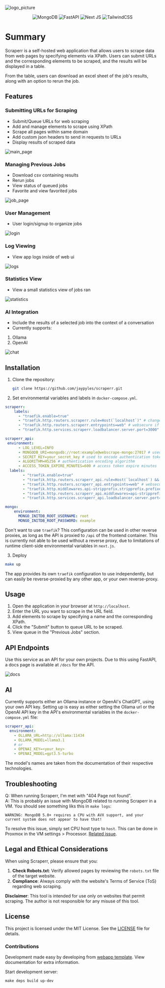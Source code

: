 ![logo_picture](https://github.com/jaypyles/www-scrape/blob/master/docs/logo_picture.png)

<div align="center">
  <img src="https://img.shields.io/badge/MongoDB-%234ea94b.svg?style=for-the-badge&logo=mongodb&logoColor=white" alt="MongoDB" />
  <img src="https://img.shields.io/badge/FastAPI-005571?style=for-the-badge&logo=fastapi" alt="FastAPI" />
  <img src="https://img.shields.io/badge/Next-black?style=for-the-badge&logo=next.js&logoColor=white" alt="Next JS" />
  <img src="https://img.shields.io/badge/tailwindcss-%2338B2AC.svg?style=for-the-badge&logo=tailwind-css&logoColor=white" alt="TailwindCSS" />
</div>

# Summary

Scraperr is a self-hosted web application that allows users to scrape data from web pages by specifying elements via XPath. Users can submit URLs and the corresponding elements to be scraped, and the results will be displayed in a table.

From the table, users can download an excel sheet of the job's results, along with an option to rerun the job.

## Features

### Submitting URLs for Scraping

- Submit/Queue URLs for web scraping
- Add and manage elements to scrape using XPath
- Scrape all pages within same domain
- Add custom json headers to send in requests to URLs
- Display results of scraped data

![main_page](https://github.com/jaypyles/www-scrape/blob/master/docs/main_page.png)

### Managing Previous Jobs

- Download csv containing results
- Rerun jobs
- View status of queued jobs
- Favorite and view favorited jobs

![job_page](https://github.com/jaypyles/www-scrape/blob/master/docs/job_page.png)

### User Management

- User login/signup to organize jobs

![login](https://github.com/jaypyles/www-scrape/blob/master/docs/login.png)

### Log Viewing

- View app logs inside of web ui

![logs](https://github.com/jaypyles/www-scrape/blob/master/docs/log_page.png)

### Statistics View

- View a small statistics view of jobs ran

![statistics](https://github.com/jaypyles/www-scrape/blob/master/docs/stats_page.png)

### AI Integration

- Include the results of a selected job into the context of a conversation
- Currently supports:

1. Ollama
2. OpenAI

![chat](https://github.com/jaypyles/www-scrape/blob/master/docs/chat_page.png)

## Installation

1. Clone the repository:

   ```sh
   git clone https://github.com/jaypyles/scraperr.git

   ```

2. Set environmental variables and labels in `docker-compose.yml`.

```yaml
scraperr:
    labels:
      - "traefik.enable=true"
      - "traefik.http.routers.scraperr.rule=Host(`localhost`)" # change this to your domain, if not running on localhost
      - "traefik.http.routers.scraperr.entrypoints=web" # websecure if using https
      - "traefik.http.services.scraperr.loadbalancer.server.port=3000"

scraperr_api:
 environment:
      - LOG_LEVEL=INFO
      - MONGODB_URI=mongodb://root:example@webscrape-mongo:27017 # used to access MongoDB
      - SECRET_KEY=your_secret_key # used to encode authentication tokens (can be a random string)
      - ALGORITHM=HS256 # authentication encoding algorithm
      - ACCESS_TOKEN_EXPIRE_MINUTES=600 # access token expire minutes
  labels:
        - "traefik.enable=true"
        - "traefik.http.routers.scraperr_api.rule=Host(`localhost`) && PathPrefix(`/api`)" # change this to your domain, if not running on localhost
        - "traefik.http.routers.scraperr_api.entrypoints=web" # websecure if using https
        - "traefik.http.middlewares.api-stripprefix.stripprefix.prefixes=/api"
        - "traefik.http.routers.scraperr_api.middlewares=api-stripprefix"
        - "traefik.http.services.scraperr_api.loadbalancer.server.port=8000"

mongo:
    environment:
      MONGO_INITDB_ROOT_USERNAME: root
      MONGO_INITDB_ROOT_PASSWORD: example
```

Don't want to use `traefik`? This configuration can be used in other reverse proxies, as long as the API is proxied to `/api` of the frontend container. This is currently
not able to be used without a reverse proxy, due to limitations of runtime client-side environmental variables in `next.js`.

3. Deploy

```sh
make up
```

The app provides its own `traefik` configuration to use independently, but can easily be reverse-proxied by any other app, or your own reverse-proxy.

## Usage

1. Open the application in your browser at `http://localhost`.
2. Enter the URL you want to scrape in the URL field.
3. Add elements to scrape by specifying a name and the corresponding XPath.
4. Click the "Submit" button to queue URL to be scraped.
5. View queue in the "Previous Jobs" section.

## API Endpoints

Use this service as an API for your own projects. Due to this using FastAPI, a docs page is available at `/docs` for the API.

![docs](https://github.com/jaypyles/www-scrape/blob/master/docs/docs_page.png)

## AI

Currently supports either an Ollama instance or OpenAI's ChatGPT, using your own API key. Setting up is easy as either setting the Ollama url or the OpenAI API key in the API's environmental variables in the `docker-compose.yml` file:

```yaml
scraperr_api:
  environment:
    - OLLAMA_URL=http://ollama:11434
    - OLLAMA_MODEL=llama3.1
    # or
    - OPENAI_KEY=<your_key>
    - OPENAI_MODEL=gpt3.5-turbo
```

The model's names are taken from the documentation of their respective technologies.

## Troubleshooting

Q: When running Scraperr, I'm met with "404 Page not found".  
A: This is probably an issue with MongoDB related to running Scraperr in a VM. You should see something liks this in `make logs`:

```
WARNING: MongoDB 5.0+ requires a CPU with AVX support, and your current system does not appear to have that!
```

To resolve this issue, simply set CPU host type to `host`. This can be done in Proxmox in the VM settings > Processor. [Related issue](https://github.com/jaypyles/Scraperr/issues/9).

## Legal and Ethical Considerations

When using Scraperr, please ensure that you:

1. **Check Robots.txt**: Verify allowed pages by reviewing the `robots.txt` file of the target website.
2. **Compliance**: Always comply with the website's Terms of Service (ToS) regarding web scraping.

**Disclaimer**: This tool is intended for use only on websites that permit scraping. The author is not responsible for any misuse of this tool.

## License

This project is licensed under the MIT License. See the [LICENSE](LICENSE) file for details.

### Contributions

Development made easy by developing from [webapp template](https://github.com/jaypyles/webapp-template). View documentation for extra information.

Start development server:

`make deps build up-dev`
